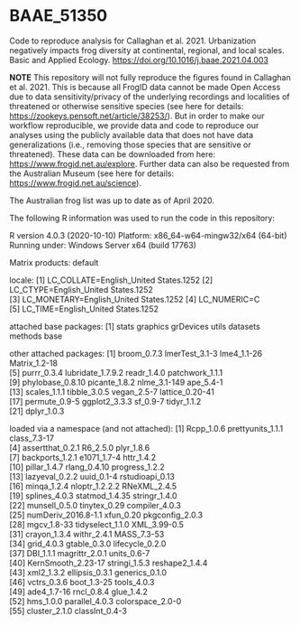 # BAAE_51350
Code to reproduce analysis for Callaghan et al. 2021. Urbanization negatively impacts frog diversity at continental, regional, and local scales. Basic and Applied Ecology. https://doi.org/10.1016/j.baae.2021.04.003

**NOTE** This repository will not fully reproduce the figures found in Callaghan et al. 2021. This is because all FrogID data cannot be made Open Access due to data sensitivity/privacy of the underlying recordings and localities of threatened or otherwise sensitive species (see here for details: https://zookeys.pensoft.net/article/38253/). But in order to make our workflow reproducible, we provide data and code to reproduce our analyses using the publicly available data that does not have data generalizations (i.e., removing those species that are sensitive or threatened). These data can be downloaded from here: https://www.frogid.net.au/explore. Further data can also be requested from the Australian Museum (see here for details: https://www.frogid.net.au/science).

The Australian frog list was up to date as of April 2020.

The following R information was used to run the code in this repository:

R version 4.0.3 (2020-10-10)
Platform: x86_64-w64-mingw32/x64 (64-bit)
Running under: Windows Server x64 (build 17763)

Matrix products: default

locale:
[1] LC_COLLATE=English_United States.1252 
[2] LC_CTYPE=English_United States.1252   
[3] LC_MONETARY=English_United States.1252
[4] LC_NUMERIC=C                          
[5] LC_TIME=English_United States.1252    

attached base packages:
[1] stats     graphics  grDevices utils     datasets  methods   base     

other attached packages:
 [1] broom_0.7.3       lmerTest_3.1-3    lme4_1.1-26       Matrix_1.2-18    
 [5] purrr_0.3.4       lubridate_1.7.9.2 readr_1.4.0       patchwork_1.1.1  
 [9] phylobase_0.8.10  picante_1.8.2     nlme_3.1-149      ape_5.4-1        
[13] scales_1.1.1      tibble_3.0.5      vegan_2.5-7       lattice_0.20-41  
[17] permute_0.9-5     ggplot2_3.3.3     sf_0.9-7          tidyr_1.1.2      
[21] dplyr_1.0.3      

loaded via a namespace (and not attached):
 [1] Rcpp_1.0.6          prettyunits_1.1.1   class_7.3-17       
 [4] assertthat_0.2.1    R6_2.5.0            plyr_1.8.6         
 [7] backports_1.2.1     e1071_1.7-4         httr_1.4.2         
[10] pillar_1.4.7        rlang_0.4.10        progress_1.2.2     
[13] lazyeval_0.2.2      uuid_0.1-4          rstudioapi_0.13    
[16] minqa_1.2.4         nloptr_1.2.2.2      RNeXML_2.4.5       
[19] splines_4.0.3       statmod_1.4.35      stringr_1.4.0      
[22] munsell_0.5.0       tinytex_0.29        compiler_4.0.3     
[25] numDeriv_2016.8-1.1 xfun_0.20           pkgconfig_2.0.3    
[28] mgcv_1.8-33         tidyselect_1.1.0    XML_3.99-0.5       
[31] crayon_1.3.4        withr_2.4.1         MASS_7.3-53        
[34] grid_4.0.3          gtable_0.3.0        lifecycle_0.2.0    
[37] DBI_1.1.1           magrittr_2.0.1      units_0.6-7        
[40] KernSmooth_2.23-17  stringi_1.5.3       reshape2_1.4.4     
[43] xml2_1.3.2          ellipsis_0.3.1      generics_0.1.0     
[46] vctrs_0.3.6         boot_1.3-25         tools_4.0.3        
[49] ade4_1.7-16         rncl_0.8.4          glue_1.4.2         
[52] hms_1.0.0           parallel_4.0.3      colorspace_2.0-0   
[55] cluster_2.1.0       classInt_0.4-3     
